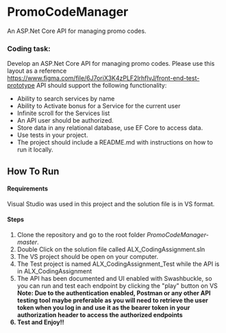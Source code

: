 # PromoCodeManager
An ASP.Net Core API for managing promo codes.

### Coding task:
Develop an ASP.Net Core API for managing promo codes.
Please use this layout as a reference
https://www.figma.com/file/6J7oriX3K4zPLF2lrhfIvJ/front-end-test-prototype
API should support the following functionality:
<ul>
<li> Ability to search services by name </li>
<li> Ability to Activate bonus for a Service for the current user</li>
<li> Infinite scroll for the Services list</li>
<li> An API user should be authorized.</li>
<li> Store data in any relational database, use EF Core to access data.</li>
<li> Use tests in your project.</li>
<li> The project should include a README.md with instructions on how to run it locally.</li></ul>

## How To Run
#### Requirements
Visual Studio was used in this project and the solution file is in VS format. <br />
#### Steps
<ol>
<li>Clone the repository and go to the root folder <i>PromoCodeManager-master</i>.</li>
<li>Double Click on the solution file called ALX_CodingAssignment.sln</li>
<li>The VS project should be open on your computer.</li>
<li>The Test project is named ALX_CodingAssignment_Test while the API is in ALX_CodingAssignment</li>
<li>The API has been documented and UI enabled with Swashbuckle, so you can run and test each endpoint by clicking the "play" button on VS<br />
  <b>Note:<b> Due to the authentication enabled, Postman or any other API testing tool maybe preferable as you will need to retrieve the user token when you log in
    and use it as the bearer token in your authorization header to access the authorized endpoints</li>
<li>Test and Enjoy!!</li>
</ol>

